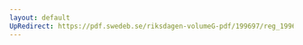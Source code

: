 ```yaml
---
layout: default
UpRedirect: https://pdf.swedeb.se/riksdagen-volumeG-pdf/199697/reg_199697/reg_199697_0152.pdf
---
```

